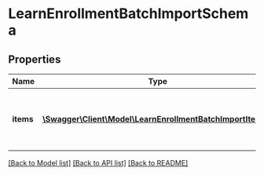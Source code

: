 # LearnEnrollmentBatchImportSchema

## Properties
Name | Type | Description | Notes
------------ | ------------- | ------------- | -------------
**items** | [**\Swagger\Client\Model\LearnEnrollmentBatchImportItems[]**](LearnEnrollmentBatchImportItems.md) | Array containing objects of values to be imported | 

[[Back to Model list]](../README.md#documentation-for-models) [[Back to API list]](../README.md#documentation-for-api-endpoints) [[Back to README]](../README.md)


